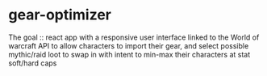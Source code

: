# gear-optimizer
The goal :: react app with a responsive user interface linked to the World of warcraft API to allow characters to import their gear, and select possible mythic/raid loot to swap in with intent to min-max their characters at stat soft/hard caps
